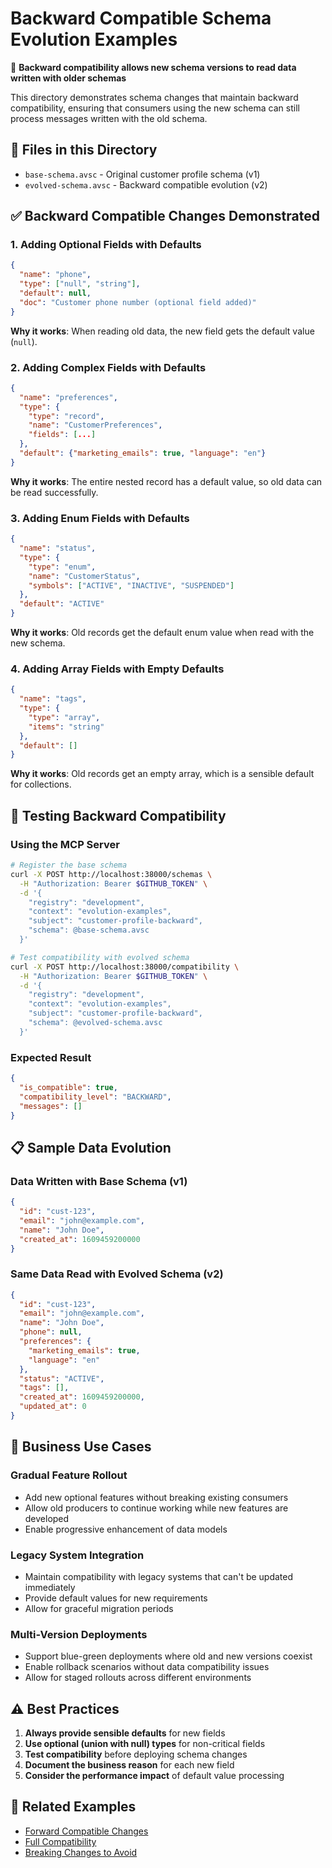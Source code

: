 # Backward Compatible Schema Evolution Examples

🔄 **Backward compatibility allows new schema versions to read data written with older schemas**

This directory demonstrates schema changes that maintain backward compatibility, ensuring that consumers using the new schema can still process messages written with the old schema.

## 📁 Files in this Directory

- `base-schema.avsc` - Original customer profile schema (v1)
- `evolved-schema.avsc` - Backward compatible evolution (v2)

## ✅ Backward Compatible Changes Demonstrated

### 1. Adding Optional Fields with Defaults

```json
{
  "name": "phone",
  "type": ["null", "string"],
  "default": null,
  "doc": "Customer phone number (optional field added)"
}
```

**Why it works**: When reading old data, the new field gets the default value (`null`).

### 2. Adding Complex Fields with Defaults

```json
{
  "name": "preferences",
  "type": {
    "type": "record",
    "name": "CustomerPreferences",
    "fields": [...]
  },
  "default": {"marketing_emails": true, "language": "en"}
}
```

**Why it works**: The entire nested record has a default value, so old data can be read successfully.

### 3. Adding Enum Fields with Defaults

```json
{
  "name": "status",
  "type": {
    "type": "enum",
    "name": "CustomerStatus",
    "symbols": ["ACTIVE", "INACTIVE", "SUSPENDED"]
  },
  "default": "ACTIVE"
}
```

**Why it works**: Old records get the default enum value when read with the new schema.

### 4. Adding Array Fields with Empty Defaults

```json
{
  "name": "tags",
  "type": {
    "type": "array",
    "items": "string"
  },
  "default": []
}
```

**Why it works**: Old records get an empty array, which is a sensible default for collections.

## 🧪 Testing Backward Compatibility

### Using the MCP Server

```bash
# Register the base schema
curl -X POST http://localhost:38000/schemas \
  -H "Authorization: Bearer $GITHUB_TOKEN" \
  -d '{
    "registry": "development",
    "context": "evolution-examples",
    "subject": "customer-profile-backward",
    "schema": @base-schema.avsc
  }'

# Test compatibility with evolved schema
curl -X POST http://localhost:38000/compatibility \
  -H "Authorization: Bearer $GITHUB_TOKEN" \
  -d '{
    "registry": "development",
    "context": "evolution-examples", 
    "subject": "customer-profile-backward",
    "schema": @evolved-schema.avsc
  }'
```

### Expected Result
```json
{
  "is_compatible": true,
  "compatibility_level": "BACKWARD",
  "messages": []
}
```

## 📋 Sample Data Evolution

### Data Written with Base Schema (v1)
```json
{
  "id": "cust-123",
  "email": "john@example.com",
  "name": "John Doe",
  "created_at": 1609459200000
}
```

### Same Data Read with Evolved Schema (v2)
```json
{
  "id": "cust-123",
  "email": "john@example.com",
  "name": "John Doe",
  "phone": null,
  "preferences": {
    "marketing_emails": true,
    "language": "en"
  },
  "status": "ACTIVE",
  "tags": [],
  "created_at": 1609459200000,
  "updated_at": 0
}
```

## 🎯 Business Use Cases

### Gradual Feature Rollout
- Add new optional features without breaking existing consumers
- Allow old producers to continue working while new features are developed
- Enable progressive enhancement of data models

### Legacy System Integration
- Maintain compatibility with legacy systems that can't be updated immediately
- Provide default values for new requirements
- Allow for graceful migration periods

### Multi-Version Deployments
- Support blue-green deployments where old and new versions coexist
- Enable rollback scenarios without data compatibility issues
- Allow for staged rollouts across different environments

## ⚠️ Best Practices

1. **Always provide sensible defaults** for new fields
2. **Use optional (union with null) types** for non-critical fields
3. **Test compatibility** before deploying schema changes
4. **Document the business reason** for each new field
5. **Consider the performance impact** of default value processing

## 🔗 Related Examples

- [Forward Compatible Changes](../forward/README.md)
- [Full Compatibility](../full/README.md) 
- [Breaking Changes to Avoid](../breaking/README.md)
